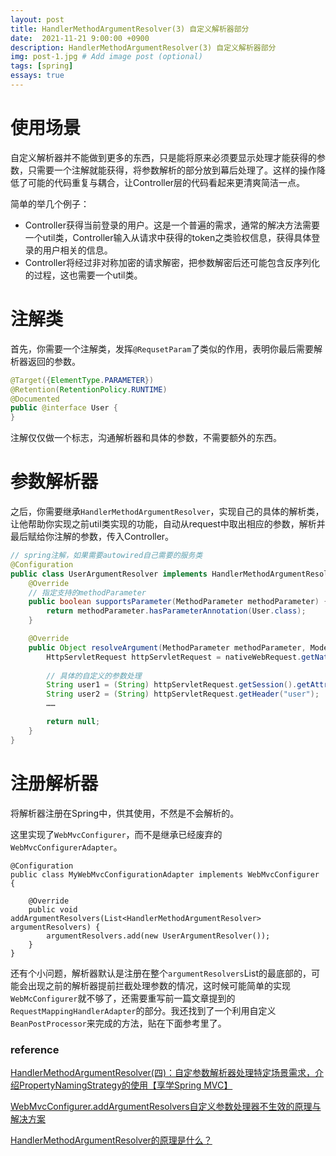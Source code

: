 ```yaml
---
layout: post
title: HandlerMethodArgumentResolver(3) 自定义解析器部分
date:  2021-11-21 9:00:00 +0900
description: HandlerMethodArgumentResolver(3) 自定义解析器部分
img: post-1.jpg # Add image post (optional)
tags: [spring]
essays: true  
---
```


# 使用场景

自定义解析器并不能做到更多的东西，只是能将原来必须要显示处理才能获得的参数，只需要一个注解就能获得，将参数解析的部分放到幕后处理了。这样的操作降低了可能的代码重复与耦合，让Controller层的代码看起来更清爽简洁一点。

简单的举几个例子：

- Controller获得当前登录的用户。这是一个普遍的需求，通常的解决方法需要一个util类，Controller输入从请求中获得的token之类验权信息，获得具体登录的用户相关的信息。
- Controller将经过非对称加密的请求解密，把参数解密后还可能包含反序列化的过程，这也需要一个util类。

# 注解类

首先，你需要一个注解类，发挥`@RequsetParam`了类似的作用，表明你最后需要解析器返回的参数。

```java
@Target({ElementType.PARAMETER})
@Retention(RetentionPolicy.RUNTIME)
@Documented
public @interface User {
}
```

注解仅仅做一个标志，沟通解析器和具体的参数，不需要额外的东西。

# 参数解析器

之后，你需要继承`HandlerMethodArgumentResolver`，实现自己的具体的解析类，让他帮助你实现之前util类实现的功能，自动从request中取出相应的参数，解析并最后赋给你注解的参数，传入Controller。

```java
// spring注解，如果需要autowired自己需要的服务类
@Configuration
public class UserArgumentResolver implements HandlerMethodArgumentResolver {
    @Override
    // 指定支持的methodParameter
    public boolean supportsParameter(MethodParameter methodParameter) {
        return methodParameter.hasParameterAnnotation(User.class);
    }

    @Override
    public Object resolveArgument(MethodParameter methodParameter, ModelAndViewContainer modelAndViewContainer, NativeWebRequest nativeWebRequest, WebDataBinderFactory webDataBinderFactory) throws Exception {
        HttpServletRequest httpServletRequest = nativeWebRequest.getNativeRequest(HttpServletRequest.class);
        
        // 具体的自定义的参数处理
        String user1 = (String) httpServletRequest.getSession().getAttribute("User");
        String user2 = (String) httpServletRequest.getHeader("user");
        ……

        return null;
    }
}
```

# 注册解析器

将解析器注册在Spring中，供其使用，不然是不会解析的。

这里实现了`WebMvcConfigurer`，而不是继承已经废弃的`WebMvcConfigurerAdapter`。

```
@Configuration
public class MyWebMvcConfigurationAdapter implements WebMvcConfigurer {

    @Override
    public void addArgumentResolvers(List<HandlerMethodArgumentResolver> argumentResolvers) {
        argumentResolvers.add(new UserArgumentResolver());
    }
}
```

还有个小问题，解析器默认是注册在整个`argumentResolvers`List的最底部的，可能会出现之前的解析器提前拦截处理参数的情况，这时候可能简单的实现`WebMcConfigurer`就不够了，还需要重写前一篇文章提到的`RequestMappingHandlerAdapter`的部分。我还找到了一个利用自定义`BeanPostProcessor`来完成的方法，贴在下面参考里了。

### reference

[HandlerMethodArgumentResolver(四)：自定参数解析器处理特定场景需求，介绍PropertyNamingStrategy的使用【享学Spring MVC】](https://fangshixiang.blog.csdn.net/article/details/100183979)

[WebMvcConfigurer.addArgumentResolvers自定义参数处理器不生效的原理与解决方案](https://blog.csdn.net/weixin_42213903/article/details/101211873)

[HandlerMethodArgumentResolver的原理是什么？](https://segmentfault.com/q/1010000017496491)

